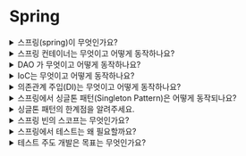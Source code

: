 # Spring

<details>
	<summary>스프링(spring)이 무엇인가요?</summary>
	<div markdown="1">
	스프링은 JVM 위에서 동작하는 어플리케이션 개발에 사용되는 application framework 입니다.
	application framework는 개발을 빠르고 효율적으로 할 수 있도록 틀과 공통 프로그래밍 모델, 기술 API 등을 제공합니다.
	</div>
</details>
<details>
	<summary>스프링 컨테이너는 무엇이고 어떻게 동작하나요?</summary>
	<div markdown="1">
	스프링 컨텍스트(spring context) 라고도 불리는 스프링 런타임 엔진 입니다.
	스프링 프레임워크의 기본 틀입니다. 설정 정보를 참고로 application을 구성하는 오브젝트를 생성하고 관리합니다.
	application 코드가 작성되어야 하는 기준인 세 가지 핵심 프로그래밍 모델을 지원합니다.
	IoC/DI, 서비스 추상화, AOP 가 있습니다.
	</div>
</details>
<details>
	<summary>DAO 가 무엇이고 어떻게 동작하나요?</summary>
	<div markdown="1">
	Data Access Object의 약자입니다. DB를 사용하여 데이터를 조회하거나 조작하는 기능을 전담하도록 만든 오브젝트입니다.
	DB 연결을 위해 JDBC 를 통해 Connection을 가져오고, SQL을 만들고 실행합니다.
	조회의 경우 SQL 쿼리의 실행 결과를 받아 정보를 저장한 Object에 옮깁니다.
	</div>
</details>
<details>
	<summary>IoC는 무엇이고 어떻게 동작하나요?</summary>
	<div markdown="1">
	IoC는 제어의 역전, Inversion of Control입니다. 스프링을 통해 많이 알려졌지만 오래전부터 사용되던 용어입니다.
	제어의 역전이라는 것은 프로그램의 제어 흐름 구조가 뒤바뀌는 것 입니다.
	객체 스스로 사용하는 객체를 선택,생성하지 않습니다. 또한 어떻게 사용되는지 모르며 모든 권한을 다른 객체에 위임하게 됩니다.
	스프링에서는 객체에 대한 제어권을 가지고 직접 관리를 부여합니다. 이렇게 스프링이 관리하는 객체를 빈(Bean)이라고 합니다.
	빈 생성과 같은 제어를 담당하는 IoC 객체를 빈 팩토리(Bean Factory)라고 합니다.
	</div>
</details>
<details>
	<summary>의존관계 주입(DI)는 무엇이고 어떻게 동작하나요?</summary>
	<div markdown="1">
	</div>
</details>
<details>
	<summary>스프링에서 싱글톤 패턴(Singleton Pattern)은 어떻게 동작되나요?</summary>
	<div markdown="1">
	</div>
</details>
<details>
	<summary>싱글톤 패턴의 한계점을 알려주세요.</summary>
	<div markdown="1">
	</div>
</details>
<details>
	<summary>스프링 빈의 스코프는 무엇인가요?</summary>
	<div markdown="1">
	</div>
</details>
<details>
	<summary>스프링에서 테스트는 왜 필요할까요?</summary>
	<div markdown="1">
	</div>
</details>
<details>
	<summary>테스트 주도 개발은 목표는 무엇인가요?</summary>
	<div markdown="1">
	</div>
</details>